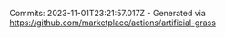 Commits: 2023-11-01T23:21:57.017Z - Generated via https://github.com/marketplace/actions/artificial-grass
<br>

